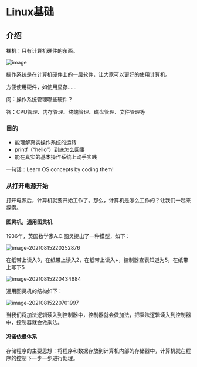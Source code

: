 # Linux基础

## 介绍

裸机：只有计算机硬件的东西。

![image](https://github.com/kuangdi1992/Interview-knowledge/blob/master/Linux%E5%AD%A6%E4%B9%A0/Linux%E5%9F%BA%E7%A1%80/image-20210815213517106.png)

操作系统是在计算机硬件上的一层软件，让大家可以更好的使用计算机。

方便使用硬件，如使用显存……

问：操作系统管理哪些硬件？

答：CPU管理、内存管理、终端管理、磁盘管理、文件管理等



### 目的

- 能理解真实操作系统的运转
- printf（“hello”）到底怎么回事
- 能在真实的基本操作系统上动手实践

一句话：Learn OS concepts by coding them!

### 从打开电源开始

打开电源后，计算机就要开始工作了。那么，计算机是怎么工作的？让我们一起来探索。

#### 图灵机，通用图灵机

1936年，英国数学家A.C.图灵提出了一种模型，如下：

![image-20210815220252876](C:\Users\kd\AppData\Roaming\Typora\typora-user-images\image-20210815220252876.png)

在纸带上读入3，在纸带上读入2，在纸带上读入+，控制器查表知道为5，在纸带上写下5

![image-20210815220434684](C:\Users\kd\AppData\Roaming\Typora\typora-user-images\image-20210815220434684.png)

通用图灵机的结构如下：

![image-20210815220701997](C:\Users\kd\AppData\Roaming\Typora\typora-user-images\image-20210815220701997.png)

当我们将加法逻辑读入到控制器中，控制器就会做加法，把乘法逻辑读入到控制器中，控制器就会做乘法。

#### 冯诺依曼体系

存储程序的主要思想：将程序和数据存放到计算机内部的存储器中，计算机就在程序的控制下一步一步进行处理。